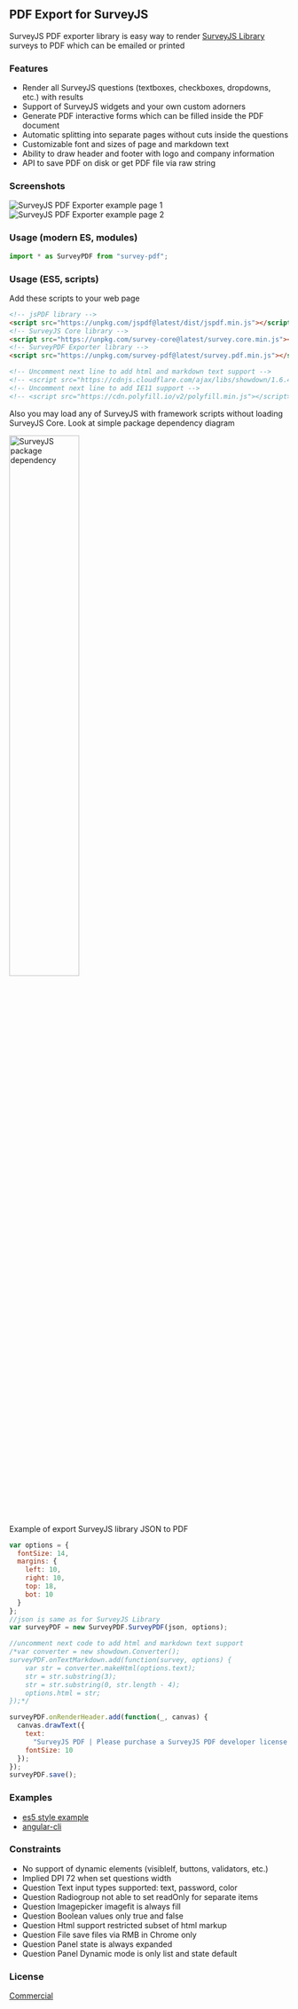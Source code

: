 ## PDF Export for SurveyJS

SurveyJS PDF exporter library is easy way to render [SurveyJS Library](https://surveyjs.io/Overview/Library/) surveys to PDF which can be emailed or printed

### Features

- Render all SurveyJS questions (textboxes, checkboxes, dropdowns, etc.) with results
- Support of SurveyJS widgets and your own custom adorners
- Generate PDF interactive forms which can be filled inside the PDF document
- Automatic splitting into separate pages without cuts inside the questions
- Customizable font and sizes of page and markdown text
- Ability to draw header and footer with logo and company information
- API to save PDF on disk or get PDF file via raw string

### Screenshots

![SurveyJS PDF Exporter example page 1](https://github.com/surveyjs/surveyjs/blob/master/docs/images/survey-pdf-page-1.png?raw=true)
![SurveyJS PDF Exporter example page 2](https://github.com/surveyjs/surveyjs/blob/master/docs/images/survey-pdf-page-2.png?raw=true)

### Usage (modern ES, modules)

```javascript
import * as SurveyPDF from "survey-pdf";
```

### Usage (ES5, scripts)

Add these scripts to your web page

```html
<!-- jsPDF library -->
<script src="https://unpkg.com/jspdf@latest/dist/jspdf.min.js"></script>
<!-- SurveyJS Core library -->
<script src="https://unpkg.com/survey-core@latest/survey.core.min.js"></script>
<!-- SurveyPDF Exporter library -->
<script src="https://unpkg.com/survey-pdf@latest/survey.pdf.min.js"></script>

<!-- Uncomment next line to add html and markdown text support -->
<!-- <script src="https://cdnjs.cloudflare.com/ajax/libs/showdown/1.6.4/showdown.min.js"></script> -->
<!-- Uncomment next line to add IE11 support -->
<!-- <script src="https://cdn.polyfill.io/v2/polyfill.min.js"></script> -->
```

Also you may load any of SurveyJS with framework scripts without loading SurveyJS Core. Look at simple package dependency diagram

<img src="https://github.com/surveyjs/surveyjs/blob/master/docs/images/package-dependency.png?raw=true" alt="SurveyJS package dependency" width="50%"/>

Example of export SurveyJS library JSON to PDF

```javascript
var options = {
  fontSize: 14,
  margins: {
    left: 10,
    right: 10,
    top: 18,
    bot: 10
  }
};
//json is same as for SurveyJS Library
var surveyPDF = new SurveyPDF.SurveyPDF(json, options);

//uncomment next code to add html and markdown text support
/*var converter = new showdown.Converter();
surveyPDF.onTextMarkdown.add(function(survey, options) {
    var str = converter.makeHtml(options.text);
    str = str.substring(3);
    str = str.substring(0, str.length - 4);
    options.html = str;
});*/

surveyPDF.onRenderHeader.add(function(_, canvas) {
  canvas.drawText({
    text:
      "SurveyJS PDF | Please purchase a SurveyJS PDF developer license to use it in your app | https://surveyjs.io/Buy",
    fontSize: 10
  });
});
surveyPDF.save();
```

### Examples

- [es5 style example](https://surveyjs.io/Examples/Pdf-Export)
- [angular-cli](https://codesandbox.io/s/survey-pdf-angular-example-xpev7)

### Constraints

- No support of dynamic elements (visibleIf, buttons, validators, etc.)
- Implied DPI 72 when set questions width
- Question Text input types supported: text, password, color
- Question Radiogroup not able to set readOnly for separate items
- Question Imagepicker imagefit is always fill
- Question Boolean values only true and false
- Question Html support restricted subset of html markup
- Question File save files via RMB in Chrome only
- Question Panel state is always expanded
- Question Panel Dynamic mode is only list and state default

### License

[Commercial](https://surveyjs.io/Home/Licenses#PdfExport)
